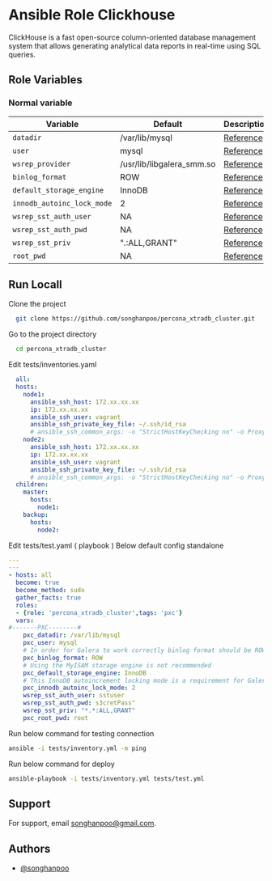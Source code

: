 
# Ansible Role Clickhouse

ClickHouse is a fast open-source column-oriented database management system that allows generating analytical data reports in real-time using SQL queries.

## Role Variables
### Normal variable

| Variable | Default | Description |
|------|------|------|
| `datadir` | /var/lib/mysql | [Reference](https://gist.github.com/Lathanao/35cc0384c7c8fc055814f8e28059d011) |
| `user` | mysql | [Reference](https://gist.github.com/Lathanao/35cc0384c7c8fc055814f8e28059d011) |
| `wsrep_provider` | /usr/lib/libgalera_smm.so | [Reference](https://gist.github.com/Lathanao/35cc0384c7c8fc055814f8e28059d011) |
| `binlog_format` | ROW | [Reference](https://gist.github.com/Lathanao/35cc0384c7c8fc055814f8e28059d011) |
| `default_storage_engine` | InnoDB | [Reference](https://gist.github.com/Lathanao/35cc0384c7c8fc055814f8e28059d011) |
| `innodb_autoinc_lock_mode` | 2 | [Reference](https://gist.github.com/Lathanao/35cc0384c7c8fc055814f8e28059d011) |
| `wsrep_sst_auth_user` | NA | [Reference](https://gist.github.com/Lathanao/35cc0384c7c8fc055814f8e28059d011) |
| `wsrep_sst_auth_pwd` | NA | [Reference](https://gist.github.com/Lathanao/35cc0384c7c8fc055814f8e28059d011) |
| `wsrep_sst_priv` | "*.*:ALL,GRANT" | [Reference](https://gist.github.com/Lathanao/35cc0384c7c8fc055814f8e28059d011) |
| `root_pwd` | NA | [Reference](https://gist.github.com/Lathanao/35cc0384c7c8fc055814f8e28059d011) |


## Run Locall

Clone the project

```bash
  git clone https://github.com/songhanpoo/percona_xtradb_cluster.git
```

Go to the project directory

```bash
  cd percona_xtradb_cluster
```

Edit tests/inventories.yaml

```yaml
  all:
  hosts:
    node1:
      ansible_ssh_host: 172.xx.xx.xx
      ip: 172.xx.xx.xx
      ansible_ssh_user: vagrant
      ansible_ssh_private_key_file: ~/.ssh/id_rsa
      # ansible_ssh_common_args: -o "StrictHostKeyChecking no" -o ProxyCommand="ssh -W %h:%p -q root@172.xx.xx.xx"
    node2:
      ansible_ssh_host: 172.xx.xx.xx
      ip: 172.xx.xx.xx
      ansible_ssh_user: vagrant
      ansible_ssh_private_key_file: ~/.ssh/id_rsa
      # ansible_ssh_common_args: -o "StrictHostKeyChecking no" -o ProxyCommand="ssh -W %h:%p -q root@172.xx.xx.xx"
  children:
    master:
      hosts:
        node1:
    backup:
      hosts:
        node2:
```


Edit tests/test.yaml ( playbook )
Below default config standalone

```yaml
---
---
- hosts: all
  become: true
  become_method: sudo
  gather_facts: true
  roles:
  - {role: 'percona_xtradb_cluster',tags: 'pxc'}
  vars:
#-------PXC--------#
    pxc_datadir: /var/lib/mysql
    pxc_user: mysql
    # In order for Galera to work correctly binlog format should be ROW
    pxc_binlog_format: ROW
    # Using the MyISAM storage engine is not recommended
    pxc_default_storage_engine: InnoDB
    # This InnoDB autoincrement locking mode is a requirement for Galera
    pxc_innodb_autoinc_lock_mode: 2
    wsrep_sst_auth_user: sstuser
    wsrep_sst_auth_pwd: s3cretPass"
    wsrep_sst_priv: "*.*:ALL,GRANT"
    pxc_root_pwd: root
```

Run below command for testing connection
```bash
ansible -i tests/inventory.yml -m ping
```

Run below command for deploy
```bash
ansible-playbook -i tests/inventory.yml tests/test.yml 
```


## Support

For support, email songhanpoo@gmail.com.

## Authors

- [@songhanpoo](https://www.github.com/songhanpoo)
